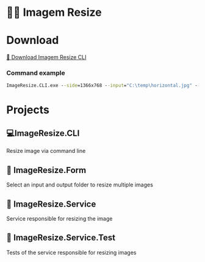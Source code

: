 # 🎴📏 Imagem Resize

# Download

[💾 Download Imagem Resize CLI](https://github.com/wictorChaves/ImageResize/raw/master/release/ImageResize.CLI.exe)

### Command example

```cmd
ImageResize.CLI.exe --side=1366x768 --input="C:\temp\horizontal.jpg" --output="C:\temp\horizontal_cli_teste.jpg"
```

# Projects

## 💻ImageResize.CLI

Resize image via command line

## 🔳 ImageResize.Form

Select an input and output folder to resize multiple images

## 🧩 ImageResize.Service

Service responsible for resizing the image

## 🥽 ImageResize.Service.Test

Tests of the service responsible for resizing images
